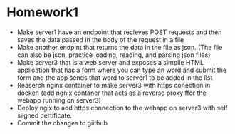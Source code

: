 

# Homework1

- Make server1 have an endpoint that recieves POST requests and then saves the data passed in the body of the request in a file
- Make another endpint that returns the data in the file as json. (The file can also be json, practice loading, reading, and parsing json files)
- Make server3 that is a web server and exposes a simplle HTML application that has a form where you can type an word and submit the form and the app sends that word to server1 to be added in the list
- Reaserch nginx container to make server3 with https conection in docker. (add ngnix contaner that acts as a reverse proxy ffor the webapp running on server3)
- Deploy ngix to add https connection to the webapp on server3 with self siigned certificate.
- Commit the changes to giithub
